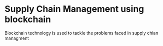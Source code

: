 # Supply Chain Management using blockchain
 Blockchain technology is used to tackle the problems faced in supply chian managment
